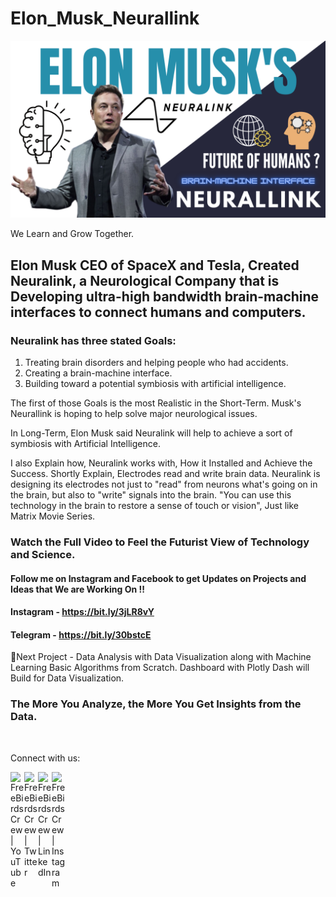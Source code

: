 # Elon_Musk_Neurallink

![Screenshot](ELONMUSK.png)

We Learn and Grow Together.

## Elon Musk CEO of SpaceX and Tesla, Created Neuralink, a Neurological Company that is Developing ultra-high bandwidth brain-machine interfaces to connect humans and computers.
### Neuralink has three stated Goals: 
1. Treating brain disorders and helping people who had accidents.
2. Creating a brain-machine interface.
3. Building toward a potential symbiosis with artificial intelligence. 

The first of those Goals is the most Realistic in the Short-Term.
Musk's Neurallink is hoping to help solve major neurological issues. 

In Long-Term, Elon Musk said Neuralink will help to achieve a sort of symbiosis with Artificial Intelligence.

I also Explain how, Neuralink works with, How it Installed and Achieve the Success.
Shortly Explain, Electrodes read and write brain data. Neuralink is designing its electrodes not just to "read" from neurons what's going on in the brain, but also to "write" signals into the brain. "You can use this technology in the brain to restore a sense of touch or vision", Just like Matrix Movie Series.

### Watch the Full Video to Feel the Futurist View of Technology and Science.

#### Follow me on Instagram and Facebook to get Updates on Projects and Ideas that We are Working On !!

#### Instagram - https://bit.ly/3jLR8vY

#### Telegram - https://bit.ly/30bstcE

🔴Next Project - Data Analysis with Data Visualization along with Machine Learning Basic Algorithms from Scratch. Dashboard with Plotly Dash will Build for Data Visualization.

### The More You Analyze, the More You Get Insights from the Data.

<br />

Connect with us:

[<img align="left" alt="FreeBirds Crew | YouTube" width="22px" src="https://cdn.jsdelivr.net/npm/simple-icons@v3/icons/youtube.svg" />](https://www.youtube.com/channel/UC4RZP6hNT5gMlWCm0NDzUWg?view_as=subscriber?sub_confirmation=1)
[<img align="left" alt="FreeBirds Crew | Twitter" width="22px" src="https://cdn.jsdelivr.net/npm/simple-icons@v3/icons/twitter.svg" />](https://twitter.com/CrewFreebirds)
[<img align="left" alt="FreeBirds Crew | LinkedIn" width="22px" src="https://cdn.jsdelivr.net/npm/simple-icons@v3/icons/linkedin.svg" />](https://www.linkedin.com/in/simranjeet-singh-ab8071153/)
[<img align="left" alt="FreeBirds Crew | Instagram" width="22px" src="https://cdn.jsdelivr.net/npm/simple-icons@v3/icons/instagram.svg" />](https://www.instagram.com/freebirdscrew/)
